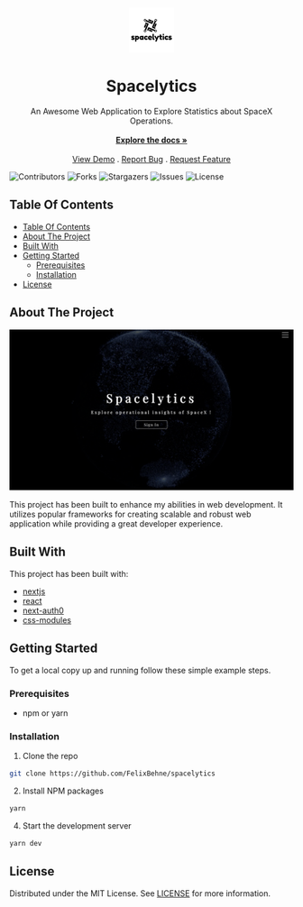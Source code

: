 <br/>
<p align="center">
  <a href="https://github.com/FelixBehne/Spacelytics">
    <img src="public/logo_with_bg.png" alt="Logo" width="80" height="80">
  </a>

  <h1 align="center">Spacelytics</h1>

  <p align="center">
    An Awesome Web Application to Explore Statistics about SpaceX Operations.
    <br/>
    <br/>
    <a href="https://github.com/FelixBehne/Spacelytics"><strong>Explore the docs »</strong></a>
    <br/>
    <br/>
    <a href="https://github.com/FelixBehne/Spacelytics">View Demo</a>
    .
    <a href="https://github.com/FelixBehne/Spacelytics/issues">Report Bug</a>
    .
    <a href="https://github.com/FelixBehne/Spacelytics/issues">Request Feature</a>
  </p>
</p>

![Contributors](https://img.shields.io/github/contributors/FelixBehne/Spacelytics?color=dark-green) ![Forks](https://img.shields.io/github/forks/FelixBehne/Spacelytics?style=social) ![Stargazers](https://img.shields.io/github/stars/FelixBehne/Spacelytics?style=social) ![Issues](https://img.shields.io/github/issues/FelixBehne/Spacelytics) ![License](https://img.shields.io/github/license/FelixBehne/Spacelytics) 

## Table Of Contents

- [Table Of Contents](#table-of-contents)
- [About The Project](#about-the-project)
- [Built With](#built-with)
- [Getting Started](#getting-started)
  - [Prerequisites](#prerequisites)
  - [Installation](#installation)
- [License](#license)


## About The Project

![Screen Shot](public/screenshot.png)

This project has been built to enhance my abilities in web development. It utilizes popular frameworks for creating scalable and robust web application while providing a great developer experience. 

## Built With

This project has been built with: 

* [nextjs](https://nextjs.org/)
* [react](https://reactjs.org)
* [next-auth0](https://github.com/auth0/nextjs-auth0)
* [css-modules](https://github.com/css-modules/css-modules)

## Getting Started

To get a local copy up and running follow these simple example steps.

### Prerequisites

* npm or yarn

### Installation

1. Clone the repo

```sh
git clone https://github.com/FelixBehne/spacelytics
```

2. Install NPM packages

```sh
yarn
```

4. Start the development server

```sh
yarn dev
```

## License

Distributed under the MIT License. See [LICENSE](https://github.com/FelixBehne/Spacelytics/blob/main/LICENSE.md) for more information.
